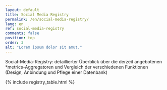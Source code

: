 ```yaml
---
layout: default
title: Social Media Registry
permalink: /en/social-media-registry/
lang: en
ref: social-media-registry
comments: false
position: top
order: 3
alt: "Lorem ipsum dolor sit amut."
---
```

Social-Media-Registry: detaillierter Überblick über die derzeit angebotenen *metrics-Aggregatoren und Vergleich der verschiedenen Funktionen (Design, Anbindung und Pflege einer Datenbank)

{% include registry_table.html %}
